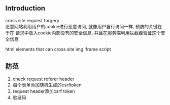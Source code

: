 ## Introduction
cross site request forgery   
恶意网站利用用户的cookie进行恶意访问, 就像用户自行访问一样, 预防的关键在于在
请求中放入cookie内部没有的安全信息, 并且在服务端利用拦截器验证这个安全信息

html elements that can cross site
    img 
    iframe 
    script

## 防范
1. check request referer header
2. 每个表单添加随机生成的csrftoken
3. request header添加csrf token
4. 验证码


